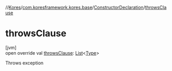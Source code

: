 //[Kores](../../../index.md)/[com.koresframework.kores.base](../index.md)/[ConstructorDeclaration](index.md)/[throwsClause](throws-clause.md)

# throwsClause

[jvm]\
open override val [throwsClause](throws-clause.md): [List](https://kotlinlang.org/api/latest/jvm/stdlib/kotlin.collections/-list/index.html)<[Type](https://docs.oracle.com/javase/8/docs/api/java/lang/reflect/Type.html)>

Throws exception
